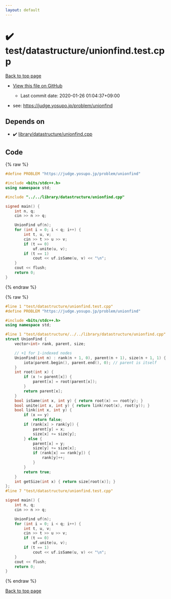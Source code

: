 ```yaml
---
layout: default
---
```


<!-- mathjax config similar to math.stackexchange -->
<script type="text/javascript" async
  src="https://cdnjs.cloudflare.com/ajax/libs/mathjax/2.7.5/MathJax.js?config=TeX-MML-AM_CHTML">
</script>
<script type="text/x-mathjax-config">
  MathJax.Hub.Config({
    TeX: { equationNumbers: { autoNumber: "AMS" }},
    tex2jax: {
      inlineMath: [ ['$','$'] ],
      processEscapes: true
    },
    "HTML-CSS": { matchFontHeight: false },
    displayAlign: "left",
    displayIndent: "2em"
  });
</script>

<script type="text/javascript" src="https://cdnjs.cloudflare.com/ajax/libs/jquery/3.4.1/jquery.min.js"></script>
<script src="https://cdn.jsdelivr.net/npm/jquery-balloon-js@1.1.2/jquery.balloon.min.js" integrity="sha256-ZEYs9VrgAeNuPvs15E39OsyOJaIkXEEt10fzxJ20+2I=" crossorigin="anonymous"></script>
<script type="text/javascript" src="../../../assets/js/copy-button.js"></script>
<link rel="stylesheet" href="../../../assets/css/copy-button.css" />


# :heavy_check_mark: test/datastructure/unionfind.test.cpp

<a href="../../../index.html">Back to top page</a>

* <a href="{{ site.github.repository_url }}/blob/master/test/datastructure/unionfind.test.cpp">View this file on GitHub</a>
    - Last commit date: 2020-01-26 01:04:37+09:00


* see: <a href="https://judge.yosupo.jp/problem/unionfind">https://judge.yosupo.jp/problem/unionfind</a>


## Depends on

* :heavy_check_mark: <a href="../../../library/library/datastructure/unionfind.cpp.html">library/datastructure/unionfind.cpp</a>


## Code

<a id="unbundled"></a>
{% raw %}
```cpp
#define PROBLEM "https://judge.yosupo.jp/problem/unionfind"

#include <bits/stdc++.h>
using namespace std;

#include "../../library/datastructure/unionfind.cpp"

signed main() {
    int n, q;
    cin >> n >> q;

    UnionFind uf(n);
    for (int i = 0; i < q; i++) {
        int t, u, v;
        cin >> t >> u >> v;
        if (t == 0)
            uf.unite(u, v);
        if (t == 1)
            cout << uf.isSame(u, v) << "\n";
    }
    cout << flush;
    return 0;
}
```
{% endraw %}

<a id="bundled"></a>
{% raw %}
```cpp
#line 1 "test/datastructure/unionfind.test.cpp"
#define PROBLEM "https://judge.yosupo.jp/problem/unionfind"

#include <bits/stdc++.h>
using namespace std;

#line 1 "test/datastructure/../../library/datastructure/unionfind.cpp"
struct UnionFind {
    vector<int> rank, parent, size;

    // +1 for 1-indexed nodes
    UnionFind(int n) : rank(n + 1, 0), parent(n + 1), size(n + 1, 1) {
        iota(parent.begin(), parent.end(), 0); // parent is itself
    }
    int root(int x) {
        if (x != parent[x]) {
            parent[x] = root(parent[x]);
        }
        return parent[x];
    }
    bool isSame(int x, int y) { return root(x) == root(y); }
    bool unite(int x, int y) { return link(root(x), root(y)); }
    bool link(int x, int y) {
        if (x == y)
            return false;
        if (rank[x] > rank[y]) {
            parent[y] = x;
            size[x] += size[y];
        } else {
            parent[x] = y;
            size[y] += size[x];
            if (rank[x] == rank[y]) {
                rank[y]++;
            }
        }
        return true;
    }
    int getSize(int x) { return size[root(x)]; }
};
#line 7 "test/datastructure/unionfind.test.cpp"

signed main() {
    int n, q;
    cin >> n >> q;

    UnionFind uf(n);
    for (int i = 0; i < q; i++) {
        int t, u, v;
        cin >> t >> u >> v;
        if (t == 0)
            uf.unite(u, v);
        if (t == 1)
            cout << uf.isSame(u, v) << "\n";
    }
    cout << flush;
    return 0;
}

```
{% endraw %}

<a href="../../../index.html">Back to top page</a>


